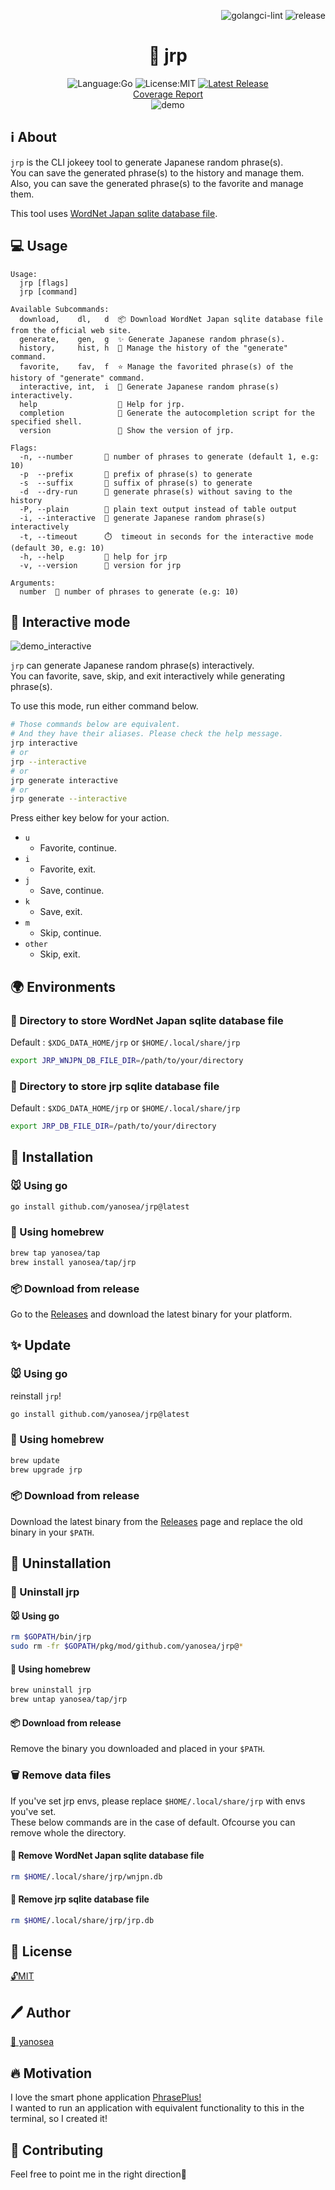 <div align="right">

![golangci-lint](https://github.com/yanosea/jrp/actions/workflows/golangci-lint.yml/badge.svg)
![release](https://github.com/yanosea/jrp/actions/workflows/release.yml/badge.svg)

</div>

<div align="center">

# 🎲 jrp

![Language:Go](https://img.shields.io/static/v1?label=Language&message=Go&color=blue&style=flat-square)
![License:MIT](https://img.shields.io/static/v1?label=License&message=MIT&color=blue&style=flat-square)
[![Latest Release](https://img.shields.io/github/v/release/yanosea/jrp?style=flat-square)](https://github.com/yanosea/jrp/releases/latest)
<br/>
[Coverage Report](https://yanosea.github.io/jrp/coverage.html)
<br/>
![demo](docs/demo.gif "demo")

</div>

## ℹ️ About

`jrp` is the CLI jokeey tool to generate Japanese random phrase(s).  
You can save the generated phrase(s) to the history and manage them.  
Also, you can save the generated phrase(s) to the favorite and manage them.

This tool uses [WordNet Japan sqlite database file](https://bond-lab.github.io/wnja/jpn/downloads.html).

## 💻 Usage

```
Usage:
  jrp [flags]
  jrp [command]

Available Subcommands:
  download,    dl,   d  📦 Download WordNet Japan sqlite database file from the official web site.
  generate,    gen,  g  ✨ Generate Japanese random phrase(s).
  history,     hist, h  📜 Manage the history of the "generate" command.
  favorite,    fav,  f  ⭐ Manage the favorited phrase(s) of the history of "generate" command.
  interactive, int,  i  💬 Generate Japanese random phrase(s) interactively.
  help                  🤝 Help for jrp.
  completion            🔧 Generate the autocompletion script for the specified shell.
  version               🔖 Show the version of jrp.

Flags:
  -n, --number       🔢 number of phrases to generate (default 1, e.g: 10)
  -p  --prefix       💬 prefix of phrase(s) to generate
  -s  --suffix       💬 suffix of phrase(s) to generate
  -d  --dry-run      🧪 generate phrase(s) without saving to the history
  -P, --plain        📝 plain text output instead of table output
  -i, --interactive  💬 generate Japanese random phrase(s) interactively
  -t, --timeout      ⏱️  timeout in seconds for the interactive mode (default 30, e.g: 10)
  -h, --help         🤝 help for jrp
  -v, --version      🔖 version for jrp

Arguments:
  number  🔢 number of phrases to generate (e.g: 10)
```

## 💬 Interactive mode

![demo_interactive](docs/demo_interactive.gif "demo_interactive")

`jrp` can generate Japanese random phrase(s) interactively.  
You can favorite, save, skip, and exit interactively while generating phrase(s).

To use this mode, run either command below.

```sh
# Those commands below are equivalent.
# And they have their aliases. Please check the help message.
jrp interactive
# or
jrp --interactive
# or
jrp generate interactive
# or
jrp generate --interactive
```

Press either key below for your action.

- `u`
  - Favorite, continue.
- `i`
  - Favorite, exit.
- `j`
  - Save, continue.
- `k`
  - Save, exit.
- `m`
  - Skip, continue.
- `other`
  - Skip, exit.

## 🌍 Environments

### 📁 Directory to store WordNet Japan sqlite database file

Default : `$XDG_DATA_HOME/jrp` or `$HOME/.local/share/jrp`

```sh
export JRP_WNJPN_DB_FILE_DIR=/path/to/your/directory
```

### 📁 Directory to store jrp sqlite database file

Default : `$XDG_DATA_HOME/jrp` or `$HOME/.local/share/jrp`

```sh
export JRP_DB_FILE_DIR=/path/to/your/directory
```

## 🔧 Installation

### 🐭 Using go

```sh
go install github.com/yanosea/jrp@latest
```

### 🍺 Using homebrew

```sh
brew tap yanosea/tap
brew install yanosea/tap/jrp
```

### 📦 Download from release

Go to the [Releases](https://github.com/yanosea/jrp/releases) and download the latest binary for your platform.

## ✨ Update

### 🐭 Using go

reinstall `jrp`!

```sh
go install github.com/yanosea/jrp@latest
```

### 🍺 Using homebrew

```sh
brew update
brew upgrade jrp
```

### 📦 Download from release

Download the latest binary from the [Releases](https://github.com/yanosea/jrp/releases) page and replace the old binary in your `$PATH`.

## 🧹 Uninstallation

### 🔧 Uninstall jrp

#### 🐭 Using go

```sh
rm $GOPATH/bin/jrp
sudo rm -fr $GOPATH/pkg/mod/github.com/yanosea/jrp@*
```

#### 🍺 Using homebrew

```sh
brew uninstall jrp
brew untap yanosea/tap/jrp
```

#### 📦 Download from release

Remove the binary you downloaded and placed in your `$PATH`.

### 🗑️ Remove data files

If you've set jrp envs, please replace `$HOME/.local/share/jrp` with envs you've set.  
These below commands are in the case of default. Ofcourse you can remove whole the directory.

#### 💾 Remove WordNet Japan sqlite database file

```sh
rm $HOME/.local/share/jrp/wnjpn.db
```

#### 💾 Remove jrp sqlite database file

```sh
rm $HOME/.local/share/jrp/jrp.db
```

## 📃 License

[🔓MIT](./LICENSE)

## 🖊️ Author

[🏹 yanosea](https://github.com/yanosea)

## 🔥 Motivation

I love the smart phone application [PhrasePlus!](https://www.phraseplus.org)  
I wanted to run an application with equivalent functionality to this in the terminal, so I created it!

## 🤝 Contributing

Feel free to point me in the right direction🙏
